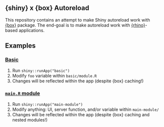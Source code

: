 ## {shiny} x {box} Autoreload
This repository contains an attempt to make Shiny autoreload work with [{box}][]
package.
The end-goal is to make autoreload work with [{rhino}]-based applications.

[{box}]: https://github.com/klmr/box
[{rhino}]: https://github.com/Appsilon/rhino


## Examples
### [Basic][]

1. Run `shiny::runApp("basic")`
1. Modify `foo` variable within `basic/module.R`
1. Changes will be reflected within the app (despite {box} caching!)

[Basic]: basic/

### [`main.R` module][]

1. Run `shiny::runApp("main-module")`
1. Modify anything: UI, server function, and/or variable within `main-module/`
1. Changes will be reflected within the app (despite {box} caching and nested
   modules!)

[`main.R` module]: main-module/
